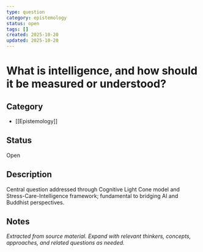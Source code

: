 ```yaml
---
type: question
category: epistemology
status: open
tags: []
created: 2025-10-20
updated: 2025-10-20
---
```


# What is intelligence, and how should it be measured or understood?

## Category

- [[Epistemology]]

## Status

Open

## Description

Central question addressed through Cognitive Light Cone model and Stress-Care-Intelligence framework; fundamental to bridging AI and Buddhist perspectives.

## Notes

*Extracted from source material. Expand with relevant thinkers, concepts, approaches, and related questions as needed.*
